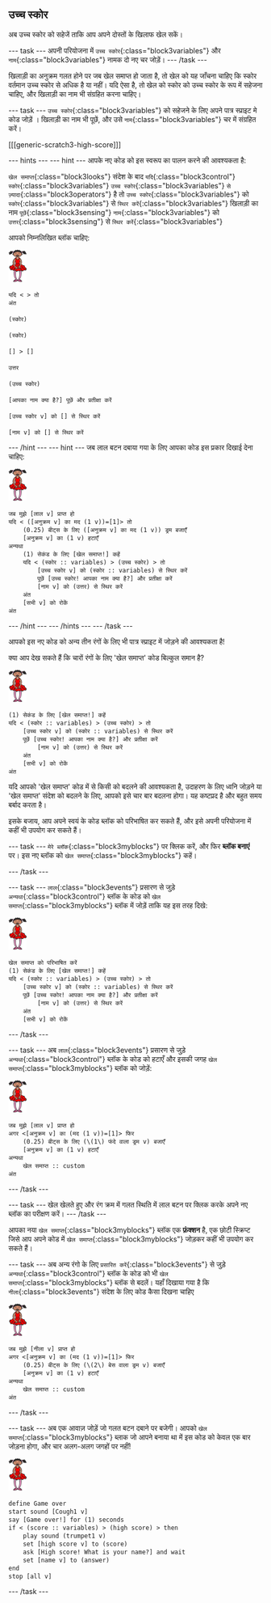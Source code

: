 ## उच्च स्कोर

अब उच्च स्कोर को सहेजें ताकि आप अपने दोस्तों के खिलाफ खेल सकें।

\--- task \--- अपनी परियोजना में `उच्च स्कोर`{:class="block3variables"} और `नाम`{:class="block3variables"} नामक दो नए चर जोड़ें। \--- /task \---

खिलाड़ी का अनुक्रम गलत होने पर जब खेल समाप्त हो जाता है, तो खेल को यह जाँचना चाहिए कि स्कोर वर्तमान उच्च स्कोर से अधिक है या नहीं। यदि ऐसा है, तो खेल को स्कोर को उच्च स्कोर के रूप में सहेजना चाहिए, और खिलाड़ी का नाम भी संग्रहित करना चाहिए।

\--- task \--- `उच्च स्कोर`{:class="block3variables"} को सहेजने के लिए अपने पात्र स्प्राइट मे कोड जोड़ें । खिलाड़ी का नाम भी पूछें, और उसे `नाम`{:class="block3variables"} चर में संग्रहित करें।

[[[generic-scratch3-high-score]]]

\--- hints \--- \--- hint \--- आपके नए कोड को इस स्वरूप का पालन करने की आवश्यकता है:

`खेल समाप्त`{:class="block3looks"} संदेश के बाद `यदि`{:class="block3control"} `स्कोर`{:class="block3variables"} `उच्च स्कोर`{:class="block3variables"} `से ज़्यादा`{:class="block3operators"} है तो `उच्च स्कोर`{:class="block3variables"} को `स्कोर`{:class="block3variables"} से `स्थिर करें`{:class="block3variables"} खिलाड़ी का नाम `पूछें`{:class="block3sensing"} `नाम`{:class="block3variables"} को `उत्तर`{:class="block3sensing"} से `स्थिर करें`{:class="block3variables"}

आपको निम्नलिखित ब्लॉक चाहिए:

![ballerina](images/ballerina.png)

```blocks3
यदि < > तो
अंत

(स्कोर)

(स्कोर)

[] > []

उत्तर

(उच्च स्कोर)

[आपका नाम क्या है?] पूछें और प्रतीक्षा करें

[उच्च स्कोर v] को [] से स्थिर करें 

[नाम v] को [] से स्थिर करें 
```

\--- /hint \--- \--- hint \--- जब लाल बटन दबाया गया के लिए आपका कोड इस प्रकार दिखाई देना चाहिए:

![ballerina](images/ballerina.png)

```blocks3
जब मुझे [लाल v] प्राप्त हो
यदि < ([अनुक्रम v] का मद (1 v))=[1]> तो
    (0.25) बीट्स के लिए ([अनुक्रम v] का मद (1 v)) ड्रम बजाएँ
    [अनुक्रम v] का (1 v) हटाएँ 
अन्यथा
    (1) सेकंड के लिए [खेल समाप्त!] कहें 
    यदि < (स्कोर :: variables) > (उच्च स्कोर) > तो
        [उच्च स्कोर v] को (स्कोर :: variables) से स्थिर करें
        पूछें [उच्च स्कोर! आपका नाम क्या है?] और प्रतीक्षा करें
        [नाम v] को (उत्तर) से स्थिर करें
    अंत
    [सभी v] को रोकें
अंत
```

\--- /hint \--- \--- /hints \--- \--- /task \---

आपको इस नए कोड को अन्य तीन रंगों के लिए भी पात्र स्प्राइट में जोड़ने की आवश्यकता है!

क्या आप देख सकते हैं कि चारों रंगों के लिए 'खेल समाप्त' कोड बिल्कुल समान है?

![ballerina](images/ballerina.png)

```blocks3
(1) सेकंड के लिए [खेल समाप्त!] कहें
यदि < (स्कोर :: variables) > (उच्च स्कोर) > तो
    [उच्च स्कोर v] को (स्कोर :: variables) से स्थिर करें
    पूछें [उच्च स्कोर! आपका नाम क्या है?] और प्रतीक्षा करें
        [नाम v] को (उत्तर) से स्थिर करें
    अंत
    [सभी v] को रोकें
अंत
```

यदि आपको 'खेल समाप्त' कोड में से किसी को बदलने की आवश्यकता है, उदाहरण के लिए ध्वनि जोड़ने या 'खेल समाप्त' संदेश को बदलने के लिए, आपको इसे चार बार बदलना होगा। यह कष्टप्रद है और बहुत समय बर्बाद करता है।

इसके बजाय, आप अपने स्वयं के कोड ब्लॉक को परिभाषित कर सकते हैं, और इसे अपनी परियोजना में कहीं भी उपयोग कर सकते हैं।

\--- task \--- `मेरे ब्लॉक`{:class="block3myblocks"} पर क्लिक करें, और फिर **ब्लॉक बनाएं** पर। इस नए ब्लॉक को `खेल समाप्त`{:class="block3myblocks"} कहें।

\--- /task \---

\--- task \--- `लाल`{:class="block3events"} प्रसारण से जुड़े `अन्यथा`{:class="block3control"} ब्लॉक के कोड को `खेल समाप्त`{:class="block3myblocks"} ब्लॉक में जोड़ें ताकि यह इस तरह दिखे:

![ballerina](images/ballerina.png)

```blocks3
खेल समाप्त को परिभाषित करें
(1) सेकंड के लिए [खेल समाप्त!] कहें
यदि < (स्कोर :: variables) > (उच्च स्कोर) > तो
    [उच्च स्कोर v] को (स्कोर :: variables) से स्थिर करें
    पूछें [उच्च स्कोर! आपका नाम क्या है?] और प्रतीक्षा करें
        [नाम v] को (उत्तर) से स्थिर करें
    अंत
    [सभी v] को रोकें
```

\--- /task \---

\--- task \--- अब `लाल`{:class="block3events"} प्रसारण से जुड़े `अन्यथा`{:class="block3control"} ब्लॉक के कोड को हटाएँ और इसकी जगह `खेल समाप्त`{:class="block3myblocks"} ब्लॉक को जोड़ें:

![ballerina](images/ballerina.png)

```blocks3
जब मुझे [लाल v] प्राप्त हो
अगर <[अनुक्रम v] का (मद (1 v))=[1]> फिर
    (0.25) बीट्स के लिए (\(1\) फंदे वाला ड्रम v) बजाएँ
    [अनुक्रम v] का (1 v) हटाएँ
अन्यथा
    खेल समाप्त :: custom
अंत
```

\--- /task \---

\--- task \--- खेल खेलते हुए और रंग क्रम में गलत स्थिति में लाल बटन पर क्लिक करके अपने नए ब्लॉक का परीक्षण करें। \--- /task \---

आपका नया `खेल समाप्त`{:class="block3myblocks"} ब्लॉक एक **फ़ंक्शन** है, एक छोटी स्क्रिप्ट जिसे आप अपने कोड में `खेल समाप्त`{:class="block3myblocks"} जोड़कर कहीं भी उपयोग कर सकते हैं।

\--- task \--- अब अन्य रंगो के लिए `प्रसारित करें`{:class="block3events"} से जुड़े `अन्यथा`{:class="block3control"} ब्लॉक के कोड को भी `खेल समाप्त`{:class="block3myblocks"} ब्लॉक से बदलें। यहाँ दिखाया गया है कि `नीला`{:class="block3events"} संदेश के लिए कोड कैसा दिखना चाहिए

![ballerina](images/ballerina.png)

```blocks3
जब मुझे [नीला v] प्राप्त हो
अगर <[अनुक्रम v] का (मद (1 v))=[1]> फिर
    (0.25) बीट्स के लिए (\(2\) बेस वाला ड्रम v) बजाएँ
    [अनुक्रम v] का (1 v) हटाएँ
अन्यथा
    खेल समाप्त :: custom
अंत
```

\--- /task \---

\--- task \--- अब एक आवाज़ जोड़ें जो गलत बटन दबाने पर बजेगी। आपको `खेल समाप्त`{:class="block3myblocks"} ब्लाक जो आपने बनाया था में इस कोड को केवल एक बार जोड़ना होगा, और चार अलग-अलग जगहों पर नहीं!

![ballerina](images/ballerina.png)

```blocks3
define Game over
start sound [Cough1 v]
say [Game over!] for (1) seconds
if < (score :: variables) > (high score) > then
    play sound (trumpet1 v)
    set [high score v] to (score)
    ask [High score! What is your name?] and wait
    set [name v] to (answer)
end
stop [all v]
```

\--- /task \---